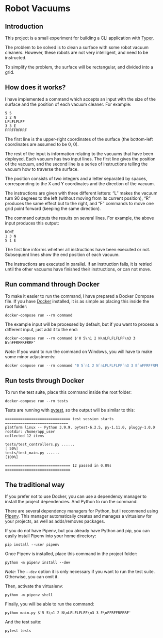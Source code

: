 # Robot Vacuums

## Introduction

This project is a small experiment for building a CLI application with 
[Typer](https://typer.tiangolo.com/).

The problem to be solved is to clean a surface with some robot vacuum cleaners.
However, these robots are not very intelligent, and need to be instructed.

To simplify the problem, the surface will be rectangular, and divided into a grid.

## How does it works?

I have implemented a command which accepts an input with the size of the surface 
and the position of each vacuum cleaner. For example:

```
5 5
1 2 N
LFLFLFLFF
3 3 E
FFRFFRFRRF
```

The first line is the upper-right coordinates of the surface (the bottom-left 
coordinates are assumed to be 0, 0).

The rest of the input is information relating to the vacuums that have been 
deployed. Each vacuum has two input lines. The first line gives the position 
of the vacuum, and the second line is a series of instructions telling the 
vacuum how to traverse the surface.

The position consists of two integers and a letter separated by spaces, 
corresponding to the X and Y coordinates and the direction of the vacuum.

The instructions are given with three different letters: “L” makes the vacuum 
turn 90 degrees to the left (without moving from its current position), “R” 
produces the same effect but to the right, and “F” commands to move one grid 
point forward (keeping the same direction).

The command outputs the results on several lines. For example, the above input 
produces this output:

```
DONE
1 3 N
5 1 E
```

The first line informs whether all instructions have been executed or not. 
Subsequent lines show the end position of each vacuum.

The instructions are executed in parallel. If an instruction fails, it is retried
until the other vacuums have finished their instructions, or can not move.

## Run command through Docker

To make it easier to run the command, I have prepared a Docker Compose file.
If you have [Docker](https://www.docker.com/products/docker-desktop) installed, 
it is as simple as placing this inside the root folder:

```shell
docker-compose run --rm command
```

The example input will be processed by default, but if you want to process a 
different input, just add it to the end:

```shell
docker-compose run --rm command $'0 5\n1 2 N\nLFLFLFLFF\n3 3 E\nFFRFFRFRRF'
```

_Note:_ If you want to run the command on Windows, you will have to make some 
minor adjustments:

```powershell
docker compose run --rm command "0 5`n1 2 N`nLFLFLFLFF`n3 3 E`nFFRFFRFRRF"
```

## Run tests through Docker

To run the test suite, place this command inside the root folder: 

```shell
docker-compose run --rm tests
```

Tests are running with [pytest](https://docs.pytest.org/), so the output will be 
similar to this:

```
============================== test session starts =============================
platform linux -- Python 3.9.9, pytest-6.2.5, py-1.11.0, pluggy-1.0.0
rootdir: /home/app_user
collected 12 items

tests/test_controllers.py ......                                          [ 50%]
tests/test_main.py ......                                                 [100%]

============================== 12 passed in 0.09s ==============================
```

## The traditional way

If you prefer not to use Docker, you can use a dependency manager to install 
the project dependencies. And Python to run the command.

There are several dependency managers for Python, but I recommend using 
[Pipenv](https://pipenv.pypa.io/en/latest/). This manager automatically creates 
and manages a virtualenv for your projects, as well as adds/removes packages.  

If you do not have Pipenv, but you already have Python and pip, you can easily 
install Pipenv into your home directory:

```shell
pip install --user pipenv
```

Once Pipenv is installed, place this command in the project folder:

```shell
python -m pipenv install --dev
```

_Note:_ The `--dev` option it is only necessary if you want to run the test suite. 
Otherwise, you can omit it.

Then, activate the virtualenv:

```shell
python -m pipenv shell
```

Finally, you will be able to run the command:

```shell
python main.py $'5 5\n1 2 N\nLFLFLFLFF\n3 3 E\nFFRFFRFRRF'
```

And the test suite:

```shell
pytest tests
```